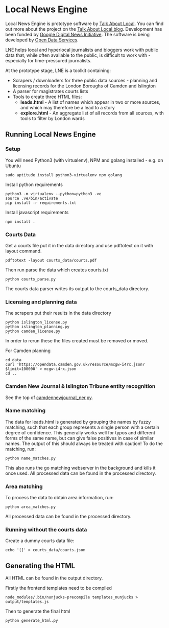 # Local News Engine

Local News Engine is prototype software by [Talk About Local](https://talkaboutlocal.org.uk/). You can find out more about the project on the [Talk About Local blog](https://talkaboutlocal.org.uk/local-news-engine-prototype/). Development has been funded by [Google Digital News Initiative](https://www.digitalnewsinitiative.com/). The software is being developed by [Open Data Services](http://opendataservices.coop).

LNE helps local and hyperlocal journalists and bloggers work with public data that, while often available to the public, is difficult to work with - especially for time-pressured journalists. 

At the prototype stage, LNE is a toolkit containing:
* Scrapers / downloaders for three public data sources - planning and licensing records for the London Boroughs of Camden and Islington
* A parser for magistrates courts lists
* Tools to create three HTML files:
  * **leads.html** - A list of names which appear in two or more sources, and which may therefore be a lead to a story
  * **explore.html** - An aggregate list of all records from all sources, with tools to filter by London wards

## Running Local News Engine

### Setup

You will need Python3 (with virtualenv), NPM and golang installed - e.g. on Ubuntu

```
sudo aptitude install python3-virtualenv npm golang
```

Install python requirements
```
python3 -m virtualenv --python=python3 .ve
source .ve/bin/activate
pip install -r requirements.txt
```

Install javascript requirements
```
npm install .
```

### Courts Data

Get a courts file put it in the data directory and use pdftotext on it with layout command.

```
pdftotext -layout courts_data/courts.pdf
```
Then run parse the data which creates courts.txt

```
python courts_parse.py
```

The courts data parser writes its output to the courts_data directory. 

### Licensing and planning data

The scrapers put their results in the data directory

```
python islington_license.py 
python islington_planning.py 
python camden_license.py 
```
In order to rerun these the files created must be removed or moved.

For Camden planning

```
cd data
curl 'https://opendata.camden.gov.uk/resource/mcgw-i4rx.json?$limit=100000' > mcgw-i4rx.json
cd ..
```

### Camden New Journal & Islington Tribune entity recognition

See the top of [camdennewjournal_ner.py](camdennewjournal_ner.py).


### Name matching

The data for leads.html is generated by grouping the names by fuzzy matching, such that each group represents a single person with a certain degree of confidence. This generally works well for typos and different forms of the same name, but can give false positives in case of similar names. The output of this should always be treated with caution! To do the matching, run:

```
python name_matches.py
```

This also runs the go matching webserver in the background and kills it once used. All processed data can be found in the processed directory.

### Area matching

To process the data to obtain area information, run:
 
```
python area_matches.py
```

All processed data can be found in the processed directory.

### Running without the courts data

Create a dummy courts data file:

```
echo '[]' > courts_data/courts.json 
```

## Generating the HTML

All HTML can be found in the output directory.

Firstly the frontend templates need to be compiled
```
node_modules/.bin/nunjucks-precompile templates_nunjucks > output/templates.js
```

Then to generate the final html

```
python generate_html.py
```

